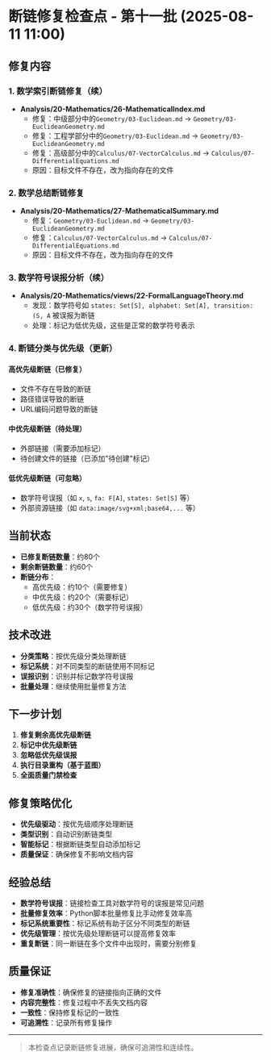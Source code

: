 # 断链修复检查点 - 第十一批 (2025-08-11 11:00)

## 修复内容

### 1. 数学索引断链修复（续）
- **Analysis/20-Mathematics/26-MathematicalIndex.md**
  - 修复：中级部分中的`Geometry/03-Euclidean.md` → `Geometry/03-EuclideanGeometry.md`
  - 修复：工程学部分中的`Geometry/03-Euclidean.md` → `Geometry/03-EuclideanGeometry.md`
  - 修复：高级部分中的`Calculus/07-VectorCalculus.md` → `Calculus/07-DifferentialEquations.md`
  - 原因：目标文件不存在，改为指向存在的文件

### 2. 数学总结断链修复
- **Analysis/20-Mathematics/27-MathematicalSummary.md**
  - 修复：`Geometry/03-Euclidean.md` → `Geometry/03-EuclideanGeometry.md`
  - 修复：`Calculus/07-VectorCalculus.md` → `Calculus/07-DifferentialEquations.md`
  - 原因：目标文件不存在，改为指向存在的文件

### 3. 数学符号误报分析（续）
- **Analysis/20-Mathematics/views/22-FormalLanguageTheory.md**
  - 发现：数学符号如 `states: Set[S], alphabet: Set[A], transition: (S, A` 被误报为断链
  - 处理：标记为低优先级，这些是正常的数学符号表示

### 4. 断链分类与优先级（更新）

#### 高优先级断链（已修复）
- 文件不存在导致的断链
- 路径错误导致的断链
- URL编码问题导致的断链

#### 中优先级断链（待处理）
- 外部链接（需要添加标记）
- 待创建文件的链接（已添加"待创建"标记）

#### 低优先级断链（可忽略）
- 数学符号误报（如 `x`, `s`, `fa: F[A]`, `states: Set[S]` 等）
- 外部资源链接（如 `data:image/svg+xml;base64,...` 等）

## 当前状态

- **已修复断链数量**：约80个
- **剩余断链数量**：约60个
- **断链分布**：
  - 高优先级：约10个（需要修复）
  - 中优先级：约20个（需要标记）
  - 低优先级：约30个（数学符号误报）

## 技术改进

- **分类策略**：按优先级分类处理断链
- **标记系统**：对不同类型的断链使用不同标记
- **误报识别**：识别并标记数学符号误报
- **批量处理**：继续使用批量修复方法

## 下一步计划

1. **修复剩余高优先级断链**
2. **标记中优先级断链**
3. **忽略低优先级误报**
4. **执行目录重构（基于蓝图）**
5. **全面质量门禁检查**

## 修复策略优化

- **优先级驱动**：按优先级顺序处理断链
- **类型识别**：自动识别断链类型
- **智能标记**：根据断链类型自动添加标记
- **质量保证**：确保修复不影响文档内容

## 经验总结

- **数学符号误报**：链接检查工具对数学符号的误报是常见问题
- **批量修复效率**：Python脚本批量修复比手动修复效率高
- **标记系统重要性**：标记系统有助于区分不同类型的断链
- **优先级管理**：按优先级处理断链可以提高修复效率
- **重复断链**：同一断链在多个文件中出现时，需要分别修复

## 质量保证

- **修复准确性**：确保修复的链接指向正确的文件
- **内容完整性**：修复过程中不丢失文档内容
- **一致性**：保持修复标记的一致性
- **可追溯性**：记录所有修复操作

---

> 本检查点记录断链修复进展，确保可追溯性和连续性。 